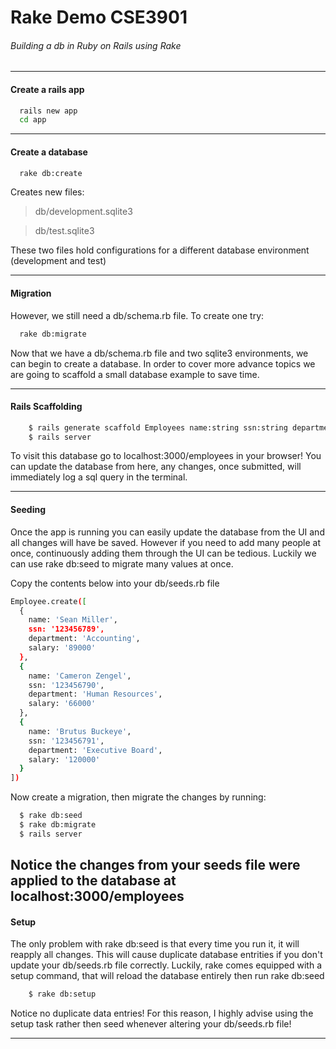 # Rake Demo CSE3901
###### Building a db in Ruby on Rails using Rake
---

#### Create a rails app
```sh
  rails new app
  cd app
```

---

#### Create a database
```sh
  rake db:create
```
Creates new files:
> db/development.sqlite3

> db/test.sqlite3

These two files hold configurations for a different database environment (development and test)

---

#### Migration
However, we still need a db/schema.rb file. To create one try:
```sh
  rake db:migrate
```
Now that we have a db/schema.rb file and two sqlite3 environments, we can begin to create a database. In order to cover more advance topics we are going to scaffold a small database example to save time.

---

#### Rails Scaffolding
```sh
    $ rails generate scaffold Employees name:string ssn:string department:string salary:integer
    $ rails server
```
To visit this database go to localhost:3000/employees in your browser! You can update the database from here, any changes, once submitted, will immediately log a sql query in the terminal.

---

#### Seeding
Once the app is running you can easily update the database from the UI and all changes will have be saved. However if you need to add many people at once, continuously adding them through the UI can be tedious. Luckily we can use rake db:seed to migrate many values at once.

Copy the contents below into your db/seeds.rb file
```sh
Employee.create([
  {
    name: 'Sean Miller',
    ssn: '123456789',
    department: 'Accounting',
    salary: '89000'
  },
  {
    name: 'Cameron Zengel',
    ssn: '123456790',
    department: 'Human Resources',
    salary: '66000'
  },
  {
    name: 'Brutus Buckeye',
    ssn: '123456791',
    department: 'Executive Board',
    salary: '120000'
  }
])

```

Now create a migration, then migrate the changes by running:
```sh
  $ rake db:seed
  $ rake db:migrate
  $ rails server
```

Notice the changes from your seeds file were applied to the database at localhost:3000/employees
---

#### Setup
The only problem with rake db:seed is that every time you run it, it will reapply all changes. This will cause duplicate database entrities if you don't update your db/seeds.rb file correctly. Luckily, rake comes equipped with a setup command, that will reload the database entirely then run rake db:seed
```sh
    $ rake db:setup
```
Notice no duplicate data entries! For this reason, I highly advise using the setup task rather then seed whenever altering your db/seeds.rb file!

---
